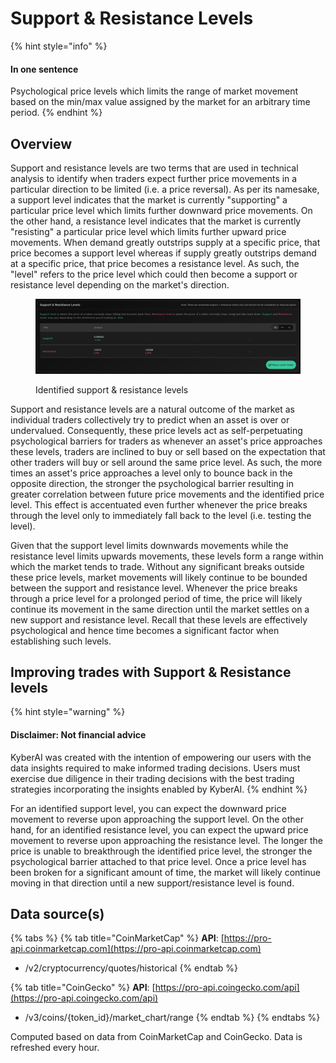 # Support & Resistance Levels

{% hint style="info" %}
#### In one sentence

Psychological price levels which limits the range of market movement based on the min/max value assigned by the market for an arbitrary time period.
{% endhint %}

## Overview

Support and resistance levels are two terms that are used in technical analysis to identify when traders expect further price movements in a particular direction to be limited (i.e. a price reversal). As per its namesake, a support level indicates that the market is currently "supporting" a particular price level which limits further downward price movements. On the other hand, a resistance level indicates that the market is currently "resisting" a particular price level which limits further upward price movements. When demand greatly outstrips supply at a specific price, that price becomes a support level whereas if supply greatly outstrips demand at a specific price, that price becomes a resistance level. As such, the "level" refers to the price level which could then become a support or resistance level depending on the market's direction.

<figure><img src="../../../.gitbook/assets/image (173).png" alt=""><figcaption><p>Identified support &#x26; resistance levels</p></figcaption></figure>

Support and resistance levels are a natural outcome of the market as individual traders collectively try to predict when an asset is over or undervalued. Consequently, these price levels act as self-perpetuating psychological barriers for traders as whenever an asset's price approaches these levels, traders are inclined to buy or sell based on the expectation that other traders will buy or sell around the same price level. As such, the more times an asset's price approaches a level only to bounce back in the opposite direction, the stronger the psychological barrier resulting in greater correlation between future price movements and the identified price level. This effect is accentuated even further whenever the price breaks through the level only to immediately fall back to the level (i.e. testing the level).

Given that the support level limits downwards movements while the resistance level limits upwards movements, these levels form a range within which the market tends to trade. Without any significant breaks outside these price levels, market movements will likely continue to be bounded between the support and resistance level. Whenever the price breaks through a price level for a prolonged period of time, the price will likely continue its movement in the same direction until the market settles on a new support and resistance level. Recall that these levels are effectively psychological and hence time becomes a significant factor when establishing such levels.

## Improving trades with Support & Resistance levels

{% hint style="warning" %}
#### Disclaimer: Not financial advice

KyberAI was created with the intention of empowering our users with the data insights required to make informed trading decisions. Users must exercise due diligence in their trading decisions with the best trading strategies incorporating the insights enabled by KyberAI.
{% endhint %}

For an identified support level, you can expect the downward price movement to reverse upon approaching the support level. On the other hand, for an identified resistance level, you can expect the upward price movement to reverse upon approaching the resistance level. The longer the price is unable to breakthrough the identified price level, the stronger the psychological barrier attached to that price level. Once a price level has been broken for a significant amount of time, the market will likely continue moving in that direction until a new support/resistance level is found.

## Data source(s)

{% tabs %}
{% tab title="CoinMarketCap" %}
**API**: [https://pro-api.coinmarketcap.com](https://pro-api.coinmarketcap.com)

* /v2/cryptocurrency/quotes/historical
{% endtab %}

{% tab title="CoinGecko" %}
**API**: [https://pro-api.coingecko.com/api](https://pro-api.coingecko.com/api)

* /v3/coins/{token\_id}/market\_chart/range
{% endtab %}
{% endtabs %}

Computed based on data from CoinMarketCap and CoinGecko. Data is refreshed every hour.
